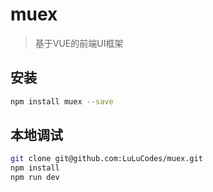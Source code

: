 # muex

> 基于VUE的前端UI框架

## 安装

``` bash
npm install muex --save
```

## 本地调试

``` bash
git clone git@github.com:LuLuCodes/muex.git
npm install
npm run dev
```